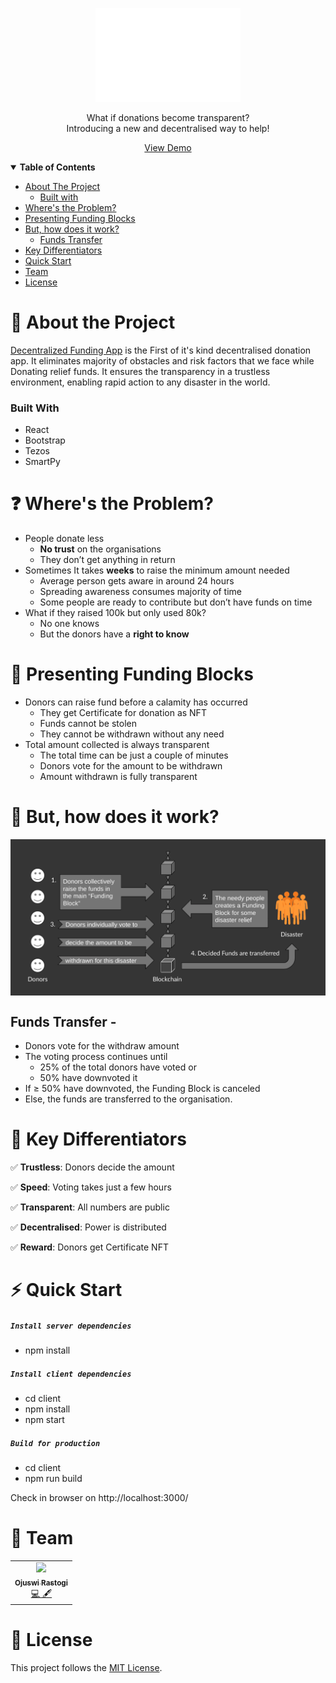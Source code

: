 <p align="center" style="margin:'40px'">
    <img alt="Funding Blocks Logo" height="150" src="./demo/logo.svg">
</p>

<p align="center">
What if donations become transparent?<br/>Introducing a new and decentralised way to help!
</p>
<p align="center">
<a href="https://fundingblocks.ml/">View Demo</a>
</p>

<details open="open">
  <summary><b>Table of Contents</b></summary>
  <ul>
    <li>
      <a href="#about-the-project">About The Project</a>
      <ul><li><a href="#built-with">Built with</li></ul>
    </li>
    <li><a href="#wheres-the-problem">Where's the Problem?</a></li>
    <li><a href="#presenting-funding-blocks">Presenting Funding Blocks</a></li>
    <li>
      <a href="#how-it-works">But, how does it work?</a>
      <ul><li><a href="#funds-transfer">Funds Transfer</a></li></ul>
    </li>
    <li><a href="#key-differentiators">Key Differentiators</a></li>
    <li><a href="#quick-start">Quick Start</a></li>
    <li><a href="#team">Team</a></li>
    <li><a href="#license">License</a></li>
  </ul>
</details>

<a id=about-the-project></a>

# 🔎 About the Project

[Decentralized Funding App](https://fundingblocks.ml/) is the First of it's kind decentralised donation app. It eliminates majority of obstacles and risk factors that we face while Donating relief funds.
It ensures the transparency in a trustless environment, enabling rapid action to any disaster in the world.

<a id=built-with></a>

### Built With

-   React
-   Bootstrap
-   Tezos
-   SmartPy

<a id=wheres-the-problem></a>

# ❓ Where's the Problem?

-   People donate less
    -   **No trust** on the organisations
    -   They don’t get anything in return
-   Sometimes It takes **weeks** to raise the minimum amount needed
    -   Average person gets aware in around 24 hours
    -   Spreading awareness consumes majority of time
    -   Some people are ready to contribute but don’t have funds on time
-   What if they raised 100k but only used 80k?
    -   No one knows
    -   But the donors have a **right to know**

<a id=presenting-funding-blocks></a>

# 🎁 Presenting Funding Blocks

-   Donors can raise fund before a calamity has occurred
    -   They get Certificate for donation as NFT
    -   Funds cannot be stolen
    -   They cannot be withdrawn without any need
-   Total amount collected is always transparent
    -   The total time can be just a couple of minutes
    -   Donors vote for the amount to be withdrawn
    -   Amount withdrawn is fully transparent

<a id=how-it-works></a>

# 🤔 But, how does it work?

<img src="./demo/Workflow.png" align="center" width="720px">

<a id=funds-transfer></a>

## Funds Transfer -

-   Donors vote for the withdraw amount
-   The voting process continues until
    -   25% of the total donors have voted or
    -   50% have downvoted it
-   If ≥ 50% have downvoted, the Funding Block is canceled
-   Else, the funds are transferred to the organisation.

<a id=key-differentiators></a>

# 🏁 Key Differentiators

✅ **Trustless**: Donors decide the amount

✅ **Speed**: Voting takes just a few hours

✅ **Transparent**: All numbers are public

✅ **Decentralised**: Power is distributed

✅ **Reward**: Donors get Certificate NFT

<a id=quick-start></a>

# ⚡️ Quick Start

##### `Install server dependencies`

-   npm install

##### `Install client dependencies`

-   cd client
-   npm install
-   npm start

##### `Build for production`

-   cd client
-   npm run build

Check in browser on http://localhost:3000/

<a id=team></a>

# 🥂 Team

<table>
  <tbody><tr>
    <td align="center"><a href="https://github.com/OjusWiZard"><img src="https://avatars.githubusercontent.com/OjusWiZard" width="100px;"><br><sub><b>Ojuswi Rastogi</b></sub></a><br><a href="https://github.com/drraghavendra/Funding-Blocks-Trust/commits?author=OjusWiZard" title="Contributions">💻 🖋</a></td> </a></td>
    
  </tbody></tr>
</table>

<a id=license></a>

# 📝 License

This project follows the [MIT License](LICENSE).
